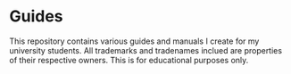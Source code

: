 # Guides
This repository contains various guides and manuals I create for my university students. All trademarks and tradenames inclued are properties of their respective owners. This is for educational purposes only.
